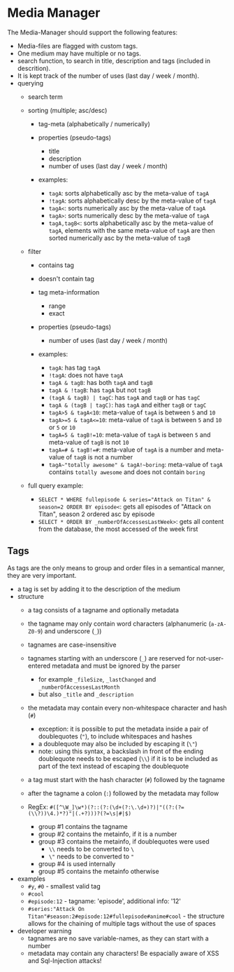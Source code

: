 # Media Manager

The Media-Manager should support the following features:

- Media-files are flagged with custom tags.
- One medium may have multiple or no tags.
- search function, to search in title, description and tags (included in descrition).
- It is kept track of the number of uses (last day / week / month).
- querying
  - search term
  - sorting (multiple; asc/desc)
    - tag-meta (alphabetically / numerically)
    - properties (pseudo-tags)
      - title
      - description
      - number of uses (last day / week / month)

    - examples:
      - `tagA`: sorts alphabetically asc by the meta-value of `tagA`
      - `!tagA`: sorts alphabetically desc by the meta-value of `tagA`
      - `tagA<`: sorts numerically asc by the meta-value of `tagA`
      - `tagA>`: sorts numerically desc by the meta-value of `tagA`
      - `tagA,tagB<`: sorts alphabetically asc by the meta-value of `tagA`, elements with the same meta-value of `tagA` are then sorted numerically asc by the meta-value of `tagB`

  - filter
    - contains tag
    - doesn't contain tag
    - tag meta-information
      - range
      - exact
    - properties (pseudo-tags)
      - number of uses (last day / week / month)

    - examples:
      - `tagA`: has tag `tagA`
      - `!tagA`: does not have `tagA`
      - `tagA & tagB`: has both `tagA` and `tagB`
      - `tagA & !tagB`: has `tagA` but not `tagB`
      - `(tagA & tagB) | tagC`: has `tagA` and `tagB` or has `tagC`
      - `tagA & (tagB | tagC)`: has `tagA` and either `tagB` or `tagC`
      - `tagA>5 & tagA<10`: meta-value of `tagA` is between `5` and `10`
      - `tagA>=5 & tagA<=10`: meta-value of `tagA` is between `5` and `10` or `5` or `10`
      - `tagA=5 & tagB!=10`: meta-value of `tagA` is between `5` and meta-value of `tagB` is not `10`
      - `tagA=# & tagB!=#`: meta-value of `tagA` is a number and meta-value of `tagB` is not a number
      - `tagA~"totally awesome" & tagA!~boring`: meta-value of `tagA` contains `totally awesome` and does not contain `boring`

  - full query example:
    - `SELECT * WHERE fullepisode & series="Attack on Titan" & season=2 ORDER BY episode<`: gets all episodes of "Attack on Titan", season 2 ordered asc by episode
    - `SELECT * ORDER BY _numberOfAccessesLastWeek>`: gets all content from the database, the most accessed of the week first

## Tags

As tags are the only means to group and order files in a semantical manner, they are very important.

- a tag is set by adding it to the description of the medium
- structure
  - a tag consists of a tagname and optionally metadata
  - the tagname may only contain word characters (alphanumeric (`a-zA-Z0-9`) and underscore (`_`))
  - tagnames are case-insensitive
  - tagnames starting with an underscore (`_`) are reserved for not-user-entered metadata and must be ignored by the parser
    - for example `_fileSize`, `_lastChanged` and `_numberOfAccessesLastMonth`
    - but also `_title` and `_description`
  - the metadata may contain every non-whitespace character and hash (`#`)
    - exception: it is possible to put the metadata inside a pair of doublequotes (`"`), to include whitespaces and hashes
    - a doublequote may also be included by escaping it (`\"`)
    - note: using this syntax, a backslash in front of the ending doublequote needs to be escaped (`\\`) if it is to be included as part of the text instead of escaping the doublequote

  - a tag must start with the hash character (`#`) followed by the tagname
  - after the tagname a colon (`:`) followed by the metadata may follow

  - RegEx: `#([^\W_]\w*)(?::(?:(\d+(?:\.\d+)?)|"((?:(?=(\\?))\4.)*?)"|(.+?)))?(?=\s|#|$)`
    - group #1 contains the tagname
    - group #2 contains the metainfo, if it is a number
    - group #3 contains the metainfo, if doublequotes were used
      - `\\` needs to be converted to `\`
      - `\"` needs to be converted to `"`
    - group #4 is used internally
    - group #5 contains the metainfo otherwise
- examples
  - `#y`, `#0` - smallest valid tag
  - `#cool`
  - `#episode:12` - tagname: 'episode', additional info: '12'
  - `#series:"Attack On Titan"#season:2#episode:12#fullepisode#anime#cool` - the structure allows for the chaining of multiple tags without the use of spaces
- developer warning
  - tagnames are no save variable-names, as they can start with a number
  - metadata may contain any characters! Be espacially aware of XSS and Sql-Injection attacks!

